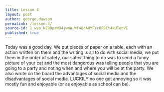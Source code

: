 ```yaml
---
title: Lesson 4
layout: post
author: george.dawson
permalink: /lesson-4/
source-id: 1_wvo_NZ80paW94jwmW_Wf46cAHYFYrOFBCt4kUTonVE
published: true
---
```

Today was a good day. We put pieces of paper on a table, each with an action written on them and the writing is all to do with social media, we put them in the order of safety, our safest thing to do was to send a funny picture of your cat and the most dangerous was telling people that you are going to a party and noting when and where you will be at the party. We also wrote on the board the advantages of social media and the disadvantages of social media. LUCKILY no one got annoying so it was mostly fun and enjoyable (or as enjoyable as school can be).

